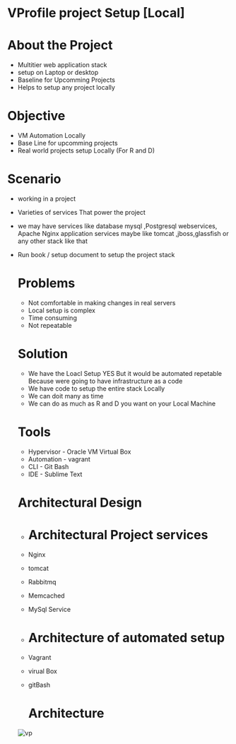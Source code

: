 # VProfile project Setup [Local]

 # About the Project 

* Multitier web application stack
* setup on Laptop or desktop
* Baseline for Upcomming Projects
* Helps to setup any project locally

# Objective 

* VM Automation Locally 
* Base Line for upcomming projects 
* Real world projects setup Locally (For R and D)

# Scenario

* working in a project
* Varieties of services That power the  project
* we may have services like database mysql ,Postgresql webservices, Apache Nginx application services maybe like tomcat ,jboss,glassfish  or any other stack like that 
* Run book / setup document to setup the project stack

  # Problems

  * Not comfortable in making changes in real servers
  * Local setup is complex
  * Time consuming
  * Not repeatable
 
  # Solution

  * We have the Loacl Setup YES But it would be automated repetable Because were going to have infrastructure as a code 
  * We have code to setup the entire stack  Locally
  * We can doit many as time 
  * We can do as much as R and D you want on your Local Machine
 
  # Tools

  * Hypervisor - Oracle VM Virtual Box
  * Automation - vagrant
  * CLI - Git Bash
  * IDE - Sublime Text

  # Architectural Design

     * # Architectural Project services

     * Nginx 
     * tomcat 
     * Rabbitmq 
     * Memcached 
     * MySql Service

    *  # Architecture of automated setup

     * Vagrant 
     * virual Box 
     * gitBash

       # Architecture

     ![vp](https://github.com/Bhavana851/vprofile-project-main/assets/153347669/7ede0ed9-9dd6-4d2b-89ae-d3121775c1fb)

    










  
